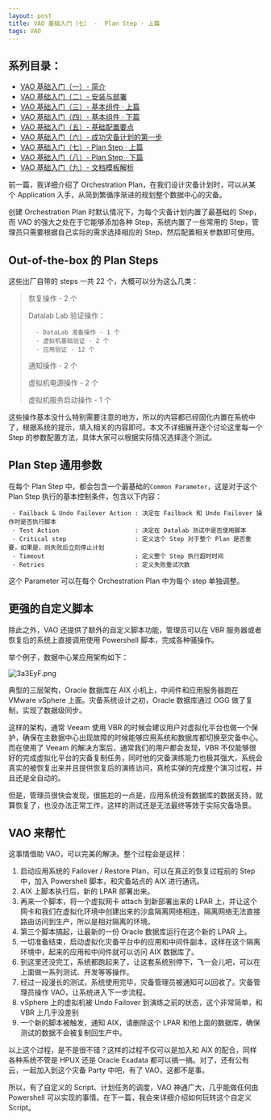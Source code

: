 ```yaml
---
layout: post
title: VAO 基础入门（七） -  Plan Step · 上篇
tags: VAO
---
```


## 系列目录：

- [VAO 基础入门（一）-  简介](https://blog.backupnext.cloud/_posts/2020-02-17-VAO-Guide-01/)
- [VAO 基础入门（二）-  安装与部署](https://blog.backupnext.cloud/_posts/2020-02-18-VAO-Guide-02/)
- [VAO 基础入门（三）-  基本组件 · 上篇](https://blog.backupnext.cloud/_posts/2020-02-19-VAO-Guide-03/)
- [VAO 基础入门（四）-  基本组件 · 下篇](https://blog.backupnext.cloud/_posts/2020-02-20-VAO-Guide-04/)
- [VAO 基础入门（五）-  基础配置要点](https://blog.backupnext.cloud/_posts/2020-02-21-VAO-Guide-05/)
- [VAO 基础入门（六）-  成功灾备计划的第一步](https://blog.backupnext.cloud/_posts/2020-02-25-VAO-Guide-06/)
- [VAO 基础入门（七）-  Plan Step  · 上篇](https://blog.backupnext.cloud/_posts/2020-02-27-VAO-Guide-07/)
- [VAO 基础入门（八）-  Plan Step  · 下篇](https://blog.backupnext.cloud/_posts/2020-02-28-VAO-Guide-08/)
- [VAO 基础入门（九）-  文档模板解析](https://blog.backupnext.cloud/_posts/2020-03-02-VAO-Guide-09/)

前一篇，我详细介绍了 Orchestration Plan，在我们设计灾备计划时，可以从某个 Application 入手，从简到繁循序渐进的规划整个数据中心的灾备。

创建 Orchestration Plan 时默认情况下，为每个灾备计划内置了最基础的 Step，而 VAO 的强大之处在于它能够添加各种 Step，系统内置了一些常用的 Step，管理员只需要根据自己实际的需求选择相应的 Step，然后配置相关参数即可使用。

## Out-of-the-box 的 Plan Steps

这些出厂自带的 steps 一共 22 个，大概可以分为这么几类：

> 恢复操作 - 2 个
>
> Datalab Lab 验证操作：
>
> 		- DataLab 准备操作 - 1 个
> 		- 虚拟机基础验证 - 2 个
> 		- 应用验证 - 12 个
>
> 通知操作 - 2 个
>
> 虚拟机电源操作 - 2 个
>
> 虚拟机服务启动操作 - 1 个

这些操作基本没什么特别需要注意的地方，所以的内容都已经固化内置在系统中了，根据系统的提示，填入相关的内容即可。本文不详细展开逐个讨论这里每一个 Step 的参数配置方法，具体大家可以根据实际情况选择逐个测试。

## Plan Step 通用参数

在每个 Plan Step 中，都会包含一个最基础的`Common Parameter`，这是对于这个 Plan Step 执行的基本控制条件，包含以下内容：

```
 - Failback & Undo Failover Action : 决定在 Failback 和 Undo Failover 操作时是否执行脚本
 - Test Action                     : 决定在 Datalab 测试中是否使用脚本
 - Critical step                   : 定义这个 Step 对于整个 Plan 是否重要，如果是，则失败后立刻停止计划
 - Timeout                         : 定义整个 Step 执行超时时间
 - Retries                         : 定义失败重试次数
```

这个 Parameter 可以在每个 Orchestration Plan 中为每个 step 单独调整。

## 更强的自定义脚本

除此之外，VAO 还提供了额外的自定义脚本功能，管理员可以在 VBR 服务器或者恢复后的系统上直接调用使用 Powershell 脚本，完成各种骚操作。

举个例子，数据中心某应用架构如下：

![3a3EyF.png](https://s2.ax1x.com/2020/02/26/3a3EyF.png)

典型的三层架构，Oracle 数据库在 AIX 小机上，中间件和应用服务器跑在 VMware vSphere 上面。灾备系统设计之初，Oracle 数据库通过 OGG 做了复制，实现了数据级同步。

这样的架构，通常 Veeam 使用 VBR 的时候会建议用户对虚拟化平台也做一个保护，确保在主数据中心出现故障的时候能够应用系统和数据库都切换至灾备中心。而在使用了 Veeam 的解决方案后，通常我们的用户都会发现，VBR 不仅能够很好的完成虚拟化平台的灾备复制任务，同时他的灾备演练能力也极其强大，系统会真实的被恢复出来并且提供恢复后的演练访问，真枪实弹的完成整个演习过程，并且还是全自动的。

但是，管理员很快会发现，很尴尬的一点是，应用系统没有数据库的数据支持，就算恢复了，也没办法正常工作，这样的测试还是无法最终等效于实际灾备场景。

## VAO 来帮忙

这事情借助 VAO，可以完美的解决。整个过程会是这样：

1. 启动应用系统的 Failover / Restore Plan，可以在真正的恢复过程前的 Step 中，加入 Powershell 脚本，和灾备站点的 AIX 进行通讯。
2. AIX 上脚本执行后，新的 LPAR 部署出来。
3. 再来一个脚本，将一个虚拟网卡 attach 到新部署出来的 LPAR 上，并让这个网卡和我们在虚拟化环境中创建出来的沙盒隔离网络相连，隔离网络无法直接路由访问到生产，所以是相对隔离的环境。
4. 第三个脚本搞起，让最新的一份 Oracle 数据库运行在这个新的 LPAR 上。
5. 一切准备结束，启动虚拟化灾备平台中的应用和中间件副本，这样在这个隔离环境中，起来的应用和中间件就可以访问 AIX 数据库了。
6. 到这里还没完工，系统都跑起来了，让这套系统别停下，飞一会儿吧，可以在上面做一系列测试、开发等等操作。
7. 经过一段漫长的测试，系统使用完毕，灾备管理员被通知可以回收了。灾备管理员操作 VAO，让系统进入下一步流程。
8. vSphere 上的虚拟机被 Undo Failover 到演练之前的状态，这个非常简单，和 VBR 上几乎没差别
9. 一个新的脚本被触发，通知 AIX，请删除这个 LPAR 和他上面的数据库，确保测试的数据不会被复制回生产中。

以上这个过程，是不是很不错？这样的过程不仅可以是加入和 AIX 的配合，同样各种系统不管是 HPUX 还是 Oracle Exadata 都可以搞一搞。对了，还有公有云，一起加入到这个灾备 Party 中吧，有了 VAO，这都不是事。

所以，有了自定义的 Script、计划任务的调度，VAO 神通广大，几乎能做任何由 Powershell 可以实现的事情。在下一篇，我会来详细介绍如何玩转这个自定义 Script。
